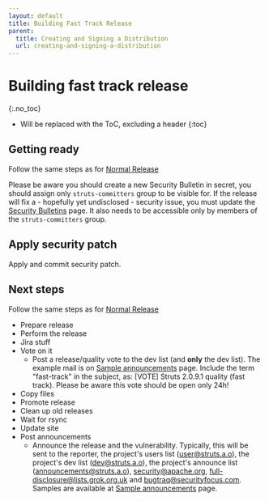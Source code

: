 ```yaml
---
layout: default
title: Building Fast Track Release
parent:
  title: Creating and Signing a Distribution
  url: creating-and-signing-a-distribution
---
```


# Building fast track release
{:.no_toc}

* Will be replaced with the ToC, excluding a header
{:toc}

## Getting ready

Follow the same steps as for [Normal Release](building-normal-release)

Please be aware you should create a new Security Bulletin in secret, you should assign only `struts-committers` group 
to be visible for. If the release will fix a - hopefully yet undisclosed - security issue, you must update 
the [Security Bulletins](https://cwiki.apache.org/confluence/display/WW/Security+Bulletins) page. It also needs to be 
accessible only by members of the `struts-committers` group.

## Apply security patch

Apply and commit security patch.

## Next steps

Follow the same steps as for [Normal Release](building-normal-release)

- Prepare release
- Perform the release
- Jira stuff
- Vote on it
  - Post a release/quality vote to the dev list (and **only** the dev list). The example mail is on [Sample announcements](sample-announcements)
    page. Include the term "fast-track" in the subject, as: [VOTE] Struts 2.0.9.1 quality (fast track).
    Please be aware this vote should be open only 24h! 
- Copy files
- Promote release
- Clean up old releases
- Wait for rsync
- Update site
- Post announcements
  - Announce the release and the vulnerability. Typically, this will be sent to the reporter, the project's users list 
    (user@struts.a.o), the project's dev list (dev@struts.a.o), the project's announce list (announcements@struts.a.o), 
    security@apache.org, full-disclosure@lists.grok.org.uk and bugtraq@securityfocus.com.
    Samples are available at [Sample announcements](sample-announcements) page.
